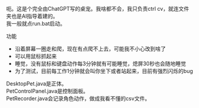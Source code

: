 呃。这是个完全由ChatGPT写的桌宠。我啥都不会，我只负责ctrl cv，就连文件夹也是AI指导着建的。  
我一般就点run.bat启动。  

功能  
- 沿着屏幕一圈走和爬，现在有点爬不上去，可能我不小心改到啥了
- 可以用鼠标抓起来
- 睡觉，没有鼠标和键盘动作每3分钟就有可能睡觉，熄屏30秒也会随地睡觉
- 为了测试，目前每工作1分钟就会叫你坐下或者站起来，目前有强烈闪烁的bug

DesktopPet.java是正体。   
PetControlPanel.java是控制面板。  
PetRecorder.java会记录角色动作，做成我看不懂的csv文件。  
